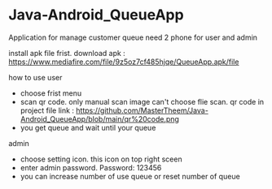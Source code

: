 # Java-Android_QueueApp
Application for manage customer queue
need 2 phone for user and admin

install apk file frist. download apk : https://www.mediafire.com/file/9z5oz7cf485hjqe/QueueApp.apk/file


how to use
user
- choose frist menu
- scan qr code. only manual scan image can't choose flie scan. qr code in project file link : https://github.com/MasterTheem/Java-Android_QueueApp/blob/main/qr%20code.png
- you get queue and wait until your queue

admin
- choose setting icon. this icon on top right sceen
- enter admin password. Password: 123456
- you can increase number of use queue or reset number of queue
